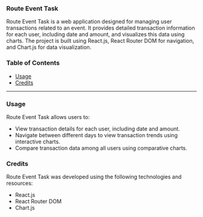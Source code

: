 
### Route Event Task

Route Event Task is a web application designed for managing user transactions related to an event. It provides detailed transaction information for each user, including date and amount, and visualizes this data using charts. The project is built using React.js, React Router DOM for navigation, and Chart.js for data visualization.

### Table of Contents
- [Usage](#usage)
- [Credits](#credits)

---



### Usage

Route Event Task allows users to:
- View transaction details for each user, including date and amount.
- Navigate between different days to view transaction trends using interactive charts.
- Compare transaction data among all users using comparative charts.


### Credits

Route Event Task was developed using the following technologies and resources:
- React.js
- React Router DOM
- Chart.js


